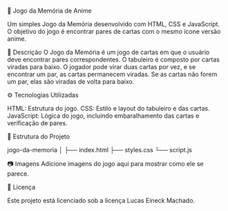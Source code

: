 🧩 Jogo da Memória de Anime

Um simples Jogo da Memória desenvolvido com HTML, CSS e JavaScript. O objetivo do jogo é encontrar pares de cartas com o mesmo ícone versão anime.

📜 Descrição
O Jogo da Memória é um jogo de cartas em que o usuário deve encontrar pares correspondentes. O tabuleiro é composto por cartas viradas para baixo. O jogador pode virar duas cartas por vez, e se encontrar um par, as cartas permanecem viradas. Se as cartas não forem um par, elas são viradas de volta para baixo.

⚙️ Tecnologias Utilizadas

HTML: Estrutura do jogo.
CSS: Estilo e layout do tabuleiro e das cartas.
JavaScript: Lógica do jogo, incluindo embaralhamento das cartas e verificação de pares.

📁 Estrutura do Projeto

jogo-da-memoria
│
├── index.html
├── styles.css
└── script.js

📷 Imagens
Adicione imagens do jogo aqui para mostrar como ele se parece.

📜 Licença

Este projeto está licenciado sob a licença Lucas Eineck Machado.
